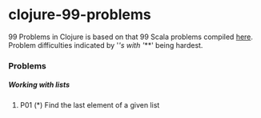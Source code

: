 # clojure-99-problems
99 Problems in Clojure is based on that 99 Scala problems compiled [here](http://aperiodic.net/phil/scala/s-99/). Problem difficulties indicated by '*'s with '***' being hardest.

### Problems
##### Working with lists

1. P01 (*) Find the last element of a given list

